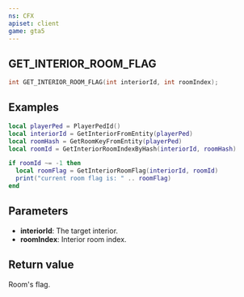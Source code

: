 ```yaml
---
ns: CFX
apiset: client
game: gta5
---
```

## GET_INTERIOR_ROOM_FLAG

```c
int GET_INTERIOR_ROOM_FLAG(int interiorId, int roomIndex);
```

## Examples

```lua
local playerPed = PlayerPedId()
local interiorId = GetInteriorFromEntity(playerPed)
local roomHash = GetRoomKeyFromEntity(playerPed)
local roomId = GetInteriorRoomIndexByHash(interiorId, roomHash)

if roomId ~= -1 then
  local roomFlag = GetInteriorRoomFlag(interiorId, roomId)
  print("current room flag is: " .. roomFlag)
end
```

## Parameters
* **interiorId**: The target interior.
* **roomIndex**: Interior room index.

## Return value
Room's flag.
